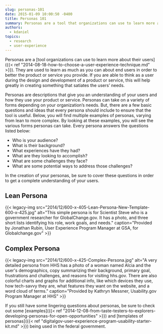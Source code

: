 ```yaml
---
slug: personas-101
date: 2015-01-09 10:00:50 -0400
title: Personas 101
summary: Personas are a tool that organizations can use to learn more about their users. They are used to learn as much as you can about end users in order to better the product or service you provide.
authors:
  - kdaniel
topics:
  - research
  - user-experience
---
```


Personas are a [tool organizations can use to learn more about their users]({{< ref "2014-08-18-how-to-choose-a-user-experience-technique.md" >}}). They are used to learn as much as you can about end users in order to better the product or service you provide. If you are able to think as a user during the design and development of a product or service, this will help greatly in creating something that satiates the users’ needs.

Personas are descriptions that give you an understanding of your users and how they use your product or service. Personas can take on a variety of forms depending on your organization’s needs. But, there are a few basic questions and ideas that every persona should include to ensure that the tool is useful. Below, you will find multiple examples of personas, varying from lean to more complex. By looking at these examples, you will see the various forms personas can take. Every persona answers the questions listed below:

  * Who is your audience?
  * What is their background?
  * What experiences have they had?
  * What are they looking to accomplish?
  * What are some challenges they face?
  * What are some potential ways to address those challenges?

In the creation of your personas, be sure to cover these questions in order to get a complete understanding of your users.

## Lean Persona

{{< legacy-img src="2014/12/600-x-405-Lean-Persona-New-Template-600-x-425.jpg" alt="This simple persona is for Scientist Steve who is a government researcher for GlobalChange.gov. It has a photo, and three short lists identifying his role, work goals, and needs." caption="Provided by Jonathan Rubin, User Experience Program Manager at GSA, for Globalchange.gov" >}}

## Complex Persona

{{< legacy-img src="2014/12/600-x-425-Complex-Persona.jpg" alt="A very detailed persona from HHS has a photo of a woman named Alcia and the user's demographics, copy summarizing their background, primary goal, frustrations and challenges, and reasons for visiting hhs.gov. There are also colorful charts and graphs for additional info, like which devices they use, how tech-savvy they are, what features they want on the website, and a word cloud of terms." caption="Provided by Kathryn Messner, Usability.gov Program Manager at HHS" >}}

If you still have some lingering questions about personas, be sure to check out some [examples]({{< ref "2014-12-08-from-taste-testers-to-explorers-developing-personas-for-open-opportunities" >}}) and [templates of personas]({{< ref "digitalgov-user-experience-program-usability-starter-kit.md" >}}) being used in the federal government.

